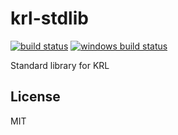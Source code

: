 # krl-stdlib

[![build status](https://secure.travis-ci.org/Picolab/pico-engine.svg)](https://travis-ci.org/Picolab/pico-engine)
[![windows build status](https://ci.appveyor.com/api/projects/status/cxnk24jb697a9m5b?svg=true)](https://ci.appveyor.com/project/farskipper/pico-engine)

Standard library for KRL

## License
MIT
